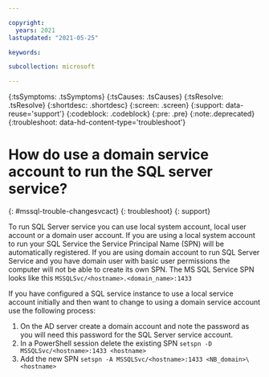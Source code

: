 ```yaml
---

copyright:
  years: 2021
lastupdated: "2021-05-25"

keywords:

subcollection: microsoft

---
```


{:tsSymptoms: .tsSymptoms}
{:tsCauses: .tsCauses}
{:tsResolve: .tsResolve}
{:shortdesc: .shortdesc}
{:screen: .screen}
{:support: data-reuse='support'}
{:codeblock: .codeblock}
{:pre: .pre}
{:note:.deprecated}
{:troubleshoot: data-hd-content-type='troubleshoot'}

# How do use a domain service account to run the SQL server service?
{: #mssql-trouble-changesvcact}
{: troubleshoot}
{: support}

To run SQL Server service you can use local system account, local user account or a domain user account. If you are using a local system account to run your SQL Service the Service Principal Name (SPN) will be automatically registered. If you are using domain account to run SQL Server Service and you have domain user with basic user permissions the computer will not be able to create its own SPN. The MS SQL Service SPN looks like this `MSSQLSvc/<hostname>.<domain_name>:1433`

If you have configured a SQL service instance to use a local service account initially and then want to change to using a domain service account use the following process:

1. On the AD server create a domain account and note the password as you will need this password for the SQL Server service account.
2. In a PowerShell session delete the existing SPN `setspn -D MSSQLSvc/<hostname>:1433 <hostname>`
3. Add the new SPN `setspn -A MSSQLSvc/<hostname>:1433 <NB_domain>\<hostname>`
